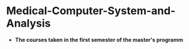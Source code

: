 # Medical-Computer-System-and-Analysis
+ **The courses taken in the first semester of the master's programm**